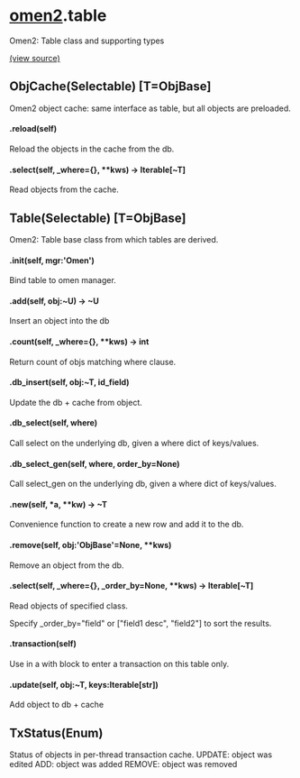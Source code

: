 # [omen2](omen2.md).table
Omen2: Table class and supporting types


[(view source)](https://github.com/atakamallc/omen2/blob/master/omen2/table.py)
## ObjCache(Selectable) [T=ObjBase]
Omen2 object cache: same interface as table, but all objects are preloaded.


#### .reload(self)
Reload the objects in the cache from the db.

#### .select(self, _where={}, **kws) -> Iterable[~T]
Read objects from the cache.


## Table(Selectable) [T=ObjBase]
Omen2: Table base class from which tables are derived.


#### .__init__(self, mgr:'Omen')
Bind table to omen manager.

#### .add(self, obj:~U) -> ~U
Insert an object into the db

#### .count(self, _where={}, **kws) -> int
Return count of objs matching where clause.

#### .db_insert(self, obj:~T, id_field)
Update the db + cache from object.

#### .db_select(self, where)
Call select on the underlying db, given a where dict of keys/values.

#### .db_select_gen(self, where, order_by=None)
Call select_gen on the underlying db, given a where dict of keys/values.

#### .new(self, *a, **kw) -> ~T
Convenience function to create a new row and add it to the db.

#### .remove(self, obj:'ObjBase'=None, **kws)
Remove an object from the db.

#### .select(self, _where={}, _order_by=None, **kws) -> Iterable[~T]
Read objects of specified class.

Specify _order_by="field" or ["field1 desc", "field2"] to sort the results.


#### .transaction(self)
Use in a with block to enter a transaction on this table only.

#### .update(self, obj:~T, keys:Iterable[str])
Add object to db + cache


## TxStatus(Enum)
Status of objects in per-thread transaction cache.
UPDATE: object was edited
ADD: object was added
REMOVE: object was removed




